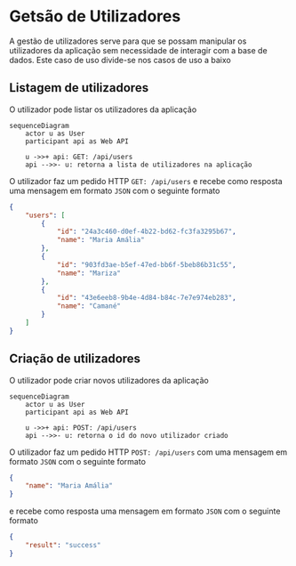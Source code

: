 # Getsão de Utilizadores
A gestão de utilizadores serve para que se possam manipular os utilizadores da aplicação sem necessidade de interagir com a base de dados. Este caso de uso divide-se nos casos de uso a baixo

## Listagem de utilizadores
O utilizador pode listar os utilizadores da aplicação

```mermaid
sequenceDiagram
    actor u as User
    participant api as Web API

    u ->>+ api: GET: /api/users
    api -->>- u: retorna a lista de utilizadores na aplicação
```

O utilizador faz um pedido HTTP `GET: /api/users` e recebe como resposta uma mensagem em formato `JSON` com o seguinte formato

```json
{
    "users": [
        {
            "id": "24a3c460-d0ef-4b22-bd62-fc3fa3295b67",
            "name": "Maria Amália"
        },
        {
            "id": "903fd3ae-b5ef-47ed-bb6f-5beb86b31c55",
            "name": "Mariza"
        },
        {
            "id": "43e6eeb8-9b4e-4d84-b84c-7e7e974eb283",
            "name": "Camané"
        }
    ]
}
```

## Criação de utilizadores
O utilizador pode criar novos utilizadores da aplicação

```mermaid
sequenceDiagram
    actor u as User
    participant api as Web API

    u ->>+ api: POST: /api/users
    api -->>- u: retorna o id do novo utilizador criado
```

O utilizador faz um pedido HTTP `POST: /api/users` com uma mensagem em formato `JSON` com o seguinte formato

```json
{
    "name": "Maria Amália"
}
```

 e recebe como resposta uma mensagem em formato `JSON` com o seguinte formato
 
```json
{
    "result": "success"
}
```